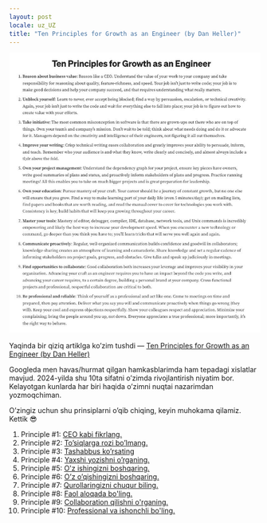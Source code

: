```yaml
---
layout: post
locale: uz_UZ
title: "Ten Principles for Growth as an Engineer (by Dan Heller)"
---
```


![ten-principles](/assets/principles.jpg)

Yaqinda bir qiziq artiklga ko’zim tushdi — [Ten Principles for Growth as an Engineer (by Dan Heller)](https://medium.com/@daniel.heller/ten-principles-for-growth-69015e08c35b)

Googleda men havas/hurmat qilgan hamkasblarimda ham tepadagi xislatlar mavjud. 2024-yilda shu 10ta sifatni o’zimda rivojlantirish niyatim bor. Kelayotgan kunlarda har biri haqida o’zimni nuqtai nazarimdan yozmoqchiman.

O’zingiz uchun shu prinsiplarni o’qib chiqing, keyin muhokama qilamiz. Kettik 😎

1. Principle #1: [CEO kabi fikrlang.](/2024/01/25/principle-1-ceo-kabi-fikrlang.html)
2. Principle #2: [To’siqlarga rozi bo’lmang.](/2024/01/26/principle-2-tosiqlarga-rozi-bolmang.html)
3. Principle #3: [Tashabbus ko’rsating](/2024/01/27/principle-3-tashabbus-korsating.html)
4. Principle #4: [Yaxshi yozishni o’rganing.](/2024/01/28/principle-4-yaxshi-yozing.html)
5. Principle #5: [O'z ishingizni boshqaring.](/2024/01/29/principle-5-oz-ishingizni-boshqaring.html)
6. Principle #6: [O’z o’qishingizni boshqaring.](/2024/02/01/principle-6-oz-oqishingizni-boshqaring.html)
7. Principle #7: [Qurollaringizni chuqur biling.](/2024/02/02/principle-7-qurollaringizni-chuqur-biling.html)
8. Principle #8: [Faol aloqada bo'ling.](/2024/02/04/principle-8-faol-aloqada-boling.html)
9. Principle #9: [Collaboration qilishni o'rganing.](/2024/02/07/principle-9-collaboration.html)
10. Principle #10: [Professional va ishonchli bo'ling.](/2024/02/09/principle-10-professional-va-ishonchli-boling.html)

